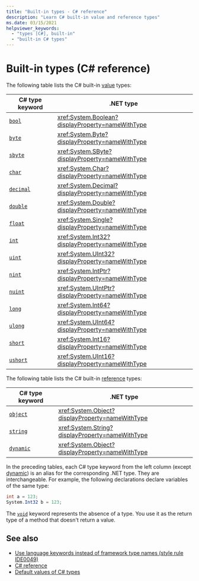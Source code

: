 ```yaml
---
title: "Built-in types - C# reference"
description: "Learn C# built-in value and reference types"
ms.date: 03/15/2021
helpviewer_keywords:
  - "types [C#], built-in"
  - "built-in C# types"
---
```

# Built-in types (C# reference)

The following table lists the C# built-in [value](value-types.md) types:

|C# type keyword|.NET type|
|--------------|-------------------------|
|[`bool`](bool.md)|<xref:System.Boolean?displayProperty=nameWithType>|
|[`byte`](integral-numeric-types.md)|<xref:System.Byte?displayProperty=nameWithType>|
|[`sbyte`](integral-numeric-types.md)|<xref:System.SByte?displayProperty=nameWithType>|
|[`char`](char.md)|<xref:System.Char?displayProperty=nameWithType>|
|[`decimal`](floating-point-numeric-types.md)|<xref:System.Decimal?displayProperty=nameWithType>|
|[`double`](floating-point-numeric-types.md)|<xref:System.Double?displayProperty=nameWithType>|
|[`float`](floating-point-numeric-types.md)|<xref:System.Single?displayProperty=nameWithType>|
|[`int`](integral-numeric-types.md)|<xref:System.Int32?displayProperty=nameWithType>|
|[`uint`](integral-numeric-types.md)|<xref:System.UInt32?displayProperty=nameWithType>|
|[`nint`](integral-numeric-types.md)|<xref:System.IntPtr?displayProperty=nameWithType>|
|[`nuint`](integral-numeric-types.md)|<xref:System.UIntPtr?displayProperty=nameWithType>|
|[`long`](integral-numeric-types.md)|<xref:System.Int64?displayProperty=nameWithType>|
|[`ulong`](integral-numeric-types.md)|<xref:System.UInt64?displayProperty=nameWithType>|
|[`short`](integral-numeric-types.md)|<xref:System.Int16?displayProperty=nameWithType>|
|[`ushort`](integral-numeric-types.md)|<xref:System.UInt16?displayProperty=nameWithType>|

The following table lists the C# built-in [reference](../keywords/reference-types.md) types:

|C# type keyword|.NET type|
|--------------|-------------------------|
|[`object`](reference-types.md#the-object-type)|<xref:System.Object?displayProperty=nameWithType>|
|[`string`](reference-types.md#the-string-type)|<xref:System.String?displayProperty=nameWithType>|
|[`dynamic`](reference-types.md#the-dynamic-type)|<xref:System.Object?displayProperty=nameWithType>|

In the preceding tables, each C# type keyword from the left column (except [dynamic](reference-types.md#the-dynamic-type)) is an alias for the corresponding .NET type. They are interchangeable. For example, the following declarations declare variables of the same type:

```csharp
int a = 123;
System.Int32 b = 123;
```

The [`void`](void.md) keyword represents the absence of a type. You use it as the return type of a method that doesn't return a value.

## See also

- [Use language keywords instead of framework type names (style rule IDE0049)](../../../fundamentals/code-analysis/style-rules/ide0049.md)
- [C# reference](../index.md)
- [Default values of C# types](default-values.md)
